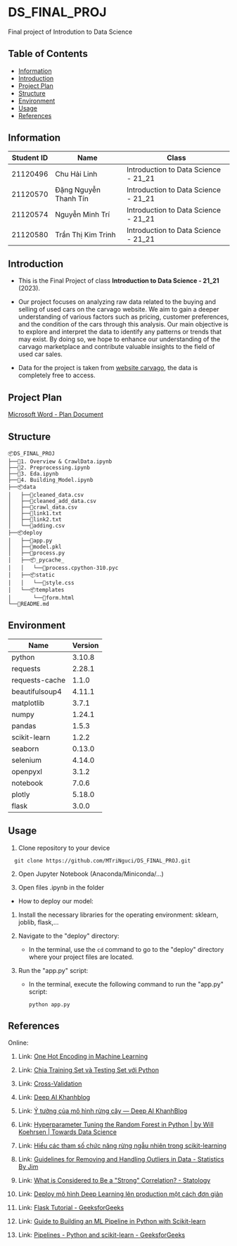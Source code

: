 # DS_FINAL_PROJ
Final project of Introdution to Data Science

## Table of Contents

 - [Information](#information)
 - [Introduction](#introduction)
 - [Project Plan](#project-plan)
 - [Structure](#structure)
 - [Environment](#environment)
 - [Usage](#usage)
 - [References](#references)

## Information

| Student ID | Name                   | Class                                | 
|------------|------------------------|--------------------------------------|
| 21120496   | Chu Hải Linh           | Introduction to Data Science - 21_21 |
| 21120570   | Đặng Nguyễn Thanh Tín  | Introduction to Data Science - 21_21 |
| 21120574   | Nguyễn Minh Trí        | Introduction to Data Science - 21_21 |
| 21120580   | Trần Thị Kim Trinh     | Introduction to Data Science - 21_21 |

## Introduction

- This is the Final Project of class **Introduction to Data Science - 21_21** (2023).

- Our project focuses on analyzing raw data related to the buying and selling of used cars on the carvago website. We aim to gain a deeper understanding of various factors such as pricing, customer preferences, and the condition of the cars through this analysis. Our main objective is to explore and interpret the data to identify any patterns or trends that may exist. By doing so, we hope to enhance our understanding of the carvago marketplace and contribute valuable insights to the field of used car sales.

- Data for the project is taken from [website carvago](https://carvago.com), the data is completely free to access.

## Project Plan

[Microsoft Word - Plan Document](https://studenthcmusedu-my.sharepoint.com/:w:/g/personal/21120574_student_hcmus_edu_vn/EUnRDvsk3rBJvzrS_zXXS5oB7yOvpTpfc2-1wlGLOT5EUQ?e=ouEwAQ&fbclid=IwAR2sAQmuRQFbJJjkDSVjgrI6e0bBOiV1Mrl6m59BDUijFu3uX6zhUuldO3E)

## Structure

```
📦DS_FINAL_PROJ
├──📜1. Overview & CrawlData.ipynb
├──📜2. Preprocessing.ipynb
├──📜3. Eda.ipynb
├──📜4. Building_Model.ipynb
├──📦data
│   ├──📜cleaned_data.csv
│   ├──📜cleaned_add_data.csv
│   ├──📜crawl_data.csv
│   ├──📜link1.txt
│   ├──📜link2.txt
│   └──📜adding.csv
├──📦deploy
│   ├──📜app.py
│   ├──📜model.pkl
│   ├──📜process.py
│   ├──📦_pycache_
│   │   └──📜process.cpython-310.pyc
│   ├──📦static
│   │   └──📜style.css
│   └──📦templates
│       └──📜form.html
└──📜README.md
```

## Environment

| Name            |     Version   |
|-----------------|---------------|
| python          |     3.10.8    |
| requests        |     2.28.1    |
| requests-cache  |     1.1.0     |
| beautifulsoup4  |     4.11.1    |
| matplotlib      |     3.7.1     |
| numpy           |     1.24.1    |
| pandas          |     1.5.3     |
| scikit-learn    |     1.2.2     |
| seaborn         |     0.13.0    |
| selenium        |     4.14.0    |
| openpyxl        |     3.1.2     |
| notebook        |     7.0.6     |
| plotly          |     5.18.0    |
| flask           |     3.0.0     |

## Usage

1. Clone repository to your device

```
  git clone https://github.com/MTriNguci/DS_FINAL_PROJ.git
```
2. Open Jupyter Notebook (Anaconda/Miniconda/...)

3. Open files .ipynb in the folder

- How to deploy our model:

1. Install the necessary libraries for the operating environment: sklearn, joblib, flask,...

2. Navigate to the "deploy" directory:
   - In the terminal, use the `cd` command to go to the "deploy" directory where your project files are located.

3. Run the "app.py" script:
   - In the terminal, execute the following command to run the "app.py" script:
     ```shell
     python app.py
     ```
## References
Online:
1. Link: [One Hot Encoding in Machine Learning](https://www.geeksforgeeks.org/ml-one-hot-encoding-of-datasets-in-python/)
2. Link: [Chia Training Set và Testing Set với Python](https://tek4.vn/khoa-hoc/machine-learning-co-ban/chia-training-set-va-testing-set-voi-python)
3. Link: [Cross-Validation](https://www.kaggle.com/code/alexisbcook/cross-validation?fbclid=IwAR1E3E5YGQa8yK6HEwi2gic8yD6xpv9GiC2Zq4qkbsdau81juvn5t5lyumY)
4. Link: [Deep AI Khanhblog](https://phamdinhkhanh.github.io/deepai-book/intro.html)
5. Link: [Ý tưởng của mô hình rừng cây — Deep AI KhanhBlog](https://phamdinhkhanh.github.io/deepai-book/ch_ml/RandomForest.html)
6. Link: [Hyperparameter Tuning the Random Forest in Python | by Will Koehrsen | Towards Data Science](https://towardsdatascience.com/hyperparameter-tuning-the-random-forest-in-python-using-scikit-learn-28d2aa77dd74)

7. Link: [Hiểu các tham số chức năng rừng ngẫu nhiên trong scikit-learning](https://ichi.pro/vi/hieu-cac-tham-so-chuc-nang-rung-ngau-nhien-trong-scikit-learning-10944379748609)
8. Link: [Guidelines for Removing and Handling Outliers in Data - Statistics By Jim](https://statisticsbyjim.com/basics/remove-outliers/)
9. Link: [What is Considered to Be a "Strong" Correlation? - Statology](https://www.statology.org/what-is-a-strong-correlation/#:~:text=In%20summary%3A%201%20As%20a%20rule%20of%20thumb%2C,the%20dataset%20along%20with%20a%20potential%20nonlinear%20relationship.)
10. Link: [Deploy mô hình Deep Learning lên production một cách đơn giản](https://viblo.asia/p/deploy-mo-hinh-deep-learning-len-production-mot-cach-don-gian-aWj53kRP56m)
11. Link: [Flask Tutorial - GeeksforGeeks](https://www.geeksforgeeks.org/flask-tutorial/)
12. Link: [Guide to Building an ML Pipeline in Python with Scikit-learn](https://www.turing.com/kb/building-ml-pipeline-in-python-with-scikit-learn)
13. Link: [Pipelines - Python and scikit-learn - GeeksforGeeks](https://www.geeksforgeeks.org/pipelines-python-and-scikit-learn/)



